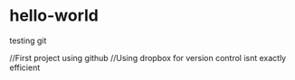 # hello-world
testing git

//First project using github
//Using dropbox for version control isnt exactly efficient
